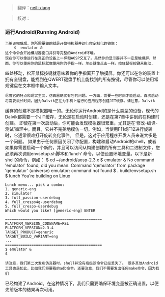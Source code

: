 > 翻译：[neil-xiang](https://github.com/neil-xiang)

> 校对：

### 运行Android(Running Android)
	当编译完成后，你所需要做的就是开始模拟器并运行你定制化的镜像：
		$  emulator &
	这个命令会开始模拟器窗口并引导完整的Android环境。
	现在你可以像运行在真正的设备上一样和AOSP交互了。虽然你的显示器并不一定是触摸屏，然而，你可以使用你的鼠标就像使用你的手指一样。单击就像点击一样。按住鼠标按键来拖动，
四处移动，松开鼠标按键就意味着你的手指离开了触摸屏。你还可以在你的装置上拥有全键盘，能找到在QWERT键盘手机上能找到的所有按键，尽管你可以使用常规键盘在文本框中输入文本。

	尽管它的特点和现实主义，仿真器确实有它的问题。一方面，需要一些时间才能启动。首次启动将需要最长时间，因为Dalvik正在为手机上运行的应用程序创建JIT缓存。请注意，Dalvik
缓存的创建不是模拟器唯一的。无论你运行Android的是什么类型的设备，现代的Dalvik都需要一个JIT缓存，无论是在启动时创建，还是在第7章中讲到的在构建时创建。
	即使在第一次启动后，你可能会发现模拟器很繁重，尤其是在‘修改-编译-测试’循环中。而且，它并不完美地模仿一切。例如，当使用F11或F12进行旋转时，它通常很难打开旋转变化事件。
但是，这对于应用程序开发人员来说大多是一个问题。
	如果由于任何原因关闭了你配置，构建和启动Android的shell，或者如果你需要启动一个新的，并且可以访问从构建创建的所有工具和二进制文件，您必须再次调用envsetup.sh脚本和‘lunch’
命令，以便设置环境变量。以下是新shell的命令，例如：
	$ cd ~/android/aosp-2.3.x
	$ emulator &
	No command 'emulator' found, did you mean:
	Command 'qemulator' from package 'qemulator' (universe)
	emulator: command not found
	$ . build/envsetup.sh
	$ lunch
	You're building on Linux
	
	Lunch menu... pick a combo:
	1. generic-eng
	2. simulator
	3. full_passion-userdebug
	4. full_crespo4g-userdebug
	5. full_crespo-userdebug
	Which would you like? [generic-eng] ENTER
	
	============================================
	PLATFORM_VERSION_CODENAME=REL
	PLATFORM_VERSION=2.3.4
	TARGET_PRODUCT=generic
	TARGET_BUILD_VARIANT=eng
	...
	============================================
	$ emulator &
	$
	
	请注意，我们第二次发布仿真器时，shell并没有抱怨该命令已经丢失了。 很多其他Android工具也是如此，比如我们将要看的adb命令。还要注意，我们不需要发出任何make命令，因为我们
已经构建了Android。在这种情况下，我们只需要确保环境变量被正确设置，以便先前版本的结果再次可用。